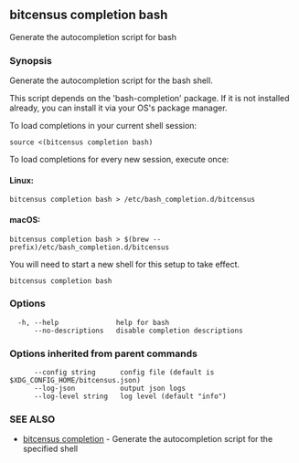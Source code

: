 ## bitcensus completion bash

Generate the autocompletion script for bash

### Synopsis

Generate the autocompletion script for the bash shell.

This script depends on the 'bash-completion' package.
If it is not installed already, you can install it via your OS's package manager.

To load completions in your current shell session:

	source <(bitcensus completion bash)

To load completions for every new session, execute once:

#### Linux:

	bitcensus completion bash > /etc/bash_completion.d/bitcensus

#### macOS:

	bitcensus completion bash > $(brew --prefix)/etc/bash_completion.d/bitcensus

You will need to start a new shell for this setup to take effect.


```
bitcensus completion bash
```

### Options

```
  -h, --help              help for bash
      --no-descriptions   disable completion descriptions
```

### Options inherited from parent commands

```
      --config string      config file (default is $XDG_CONFIG_HOME/bitcensus.json)
      --log-json           output json logs
      --log-level string   log level (default "info")
```

### SEE ALSO

* [bitcensus completion](bitcensus_completion.md)	 - Generate the autocompletion script for the specified shell

